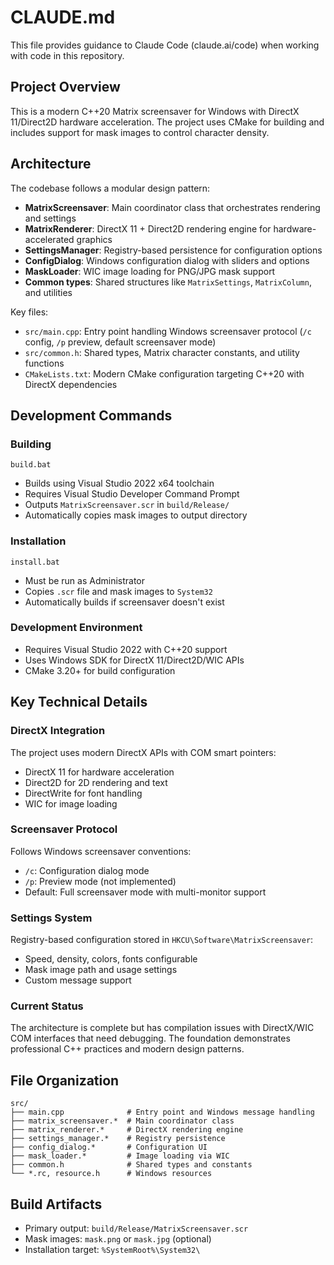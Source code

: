 # CLAUDE.md

This file provides guidance to Claude Code (claude.ai/code) when working with code in this repository.

## Project Overview

This is a modern C++20 Matrix screensaver for Windows with DirectX 11/Direct2D hardware acceleration. The project uses CMake for building and includes support for mask images to control character density.

## Architecture

The codebase follows a modular design pattern:

- **MatrixScreensaver**: Main coordinator class that orchestrates rendering and settings
- **MatrixRenderer**: DirectX 11 + Direct2D rendering engine for hardware-accelerated graphics
- **SettingsManager**: Registry-based persistence for configuration options
- **ConfigDialog**: Windows configuration dialog with sliders and options
- **MaskLoader**: WIC image loading for PNG/JPG mask support
- **Common types**: Shared structures like `MatrixSettings`, `MatrixColumn`, and utilities

Key files:
- `src/main.cpp`: Entry point handling Windows screensaver protocol (`/c` config, `/p` preview, default screensaver mode)
- `src/common.h`: Shared types, Matrix character constants, and utility functions
- `CMakeLists.txt`: Modern CMake configuration targeting C++20 with DirectX dependencies

## Development Commands

### Building
```batch
build.bat
```
- Builds using Visual Studio 2022 x64 toolchain
- Requires Visual Studio Developer Command Prompt
- Outputs `MatrixScreensaver.scr` in `build/Release/`
- Automatically copies mask images to output directory

### Installation
```batch
install.bat
```
- Must be run as Administrator
- Copies `.scr` file and mask images to `System32`
- Automatically builds if screensaver doesn't exist

### Development Environment
- Requires Visual Studio 2022 with C++20 support
- Uses Windows SDK for DirectX 11/Direct2D/WIC APIs
- CMake 3.20+ for build configuration

## Key Technical Details

### DirectX Integration
The project uses modern DirectX APIs with COM smart pointers:
- DirectX 11 for hardware acceleration
- Direct2D for 2D rendering and text
- DirectWrite for font handling
- WIC for image loading

### Screensaver Protocol
Follows Windows screensaver conventions:
- `/c`: Configuration dialog mode
- `/p`: Preview mode (not implemented)
- Default: Full screensaver mode with multi-monitor support

### Settings System
Registry-based configuration stored in `HKCU\Software\MatrixScreensaver`:
- Speed, density, colors, fonts configurable
- Mask image path and usage settings
- Custom message support

### Current Status
The architecture is complete but has compilation issues with DirectX/WIC COM interfaces that need debugging. The foundation demonstrates professional C++ practices and modern design patterns.

## File Organization

```
src/
├── main.cpp              # Entry point and Windows message handling
├── matrix_screensaver.*  # Main coordinator class
├── matrix_renderer.*     # DirectX rendering engine  
├── settings_manager.*    # Registry persistence
├── config_dialog.*       # Configuration UI
├── mask_loader.*         # Image loading via WIC
├── common.h              # Shared types and constants
└── *.rc, resource.h      # Windows resources
```

## Build Artifacts

- Primary output: `build/Release/MatrixScreensaver.scr`
- Mask images: `mask.png` or `mask.jpg` (optional)
- Installation target: `%SystemRoot%\System32\`